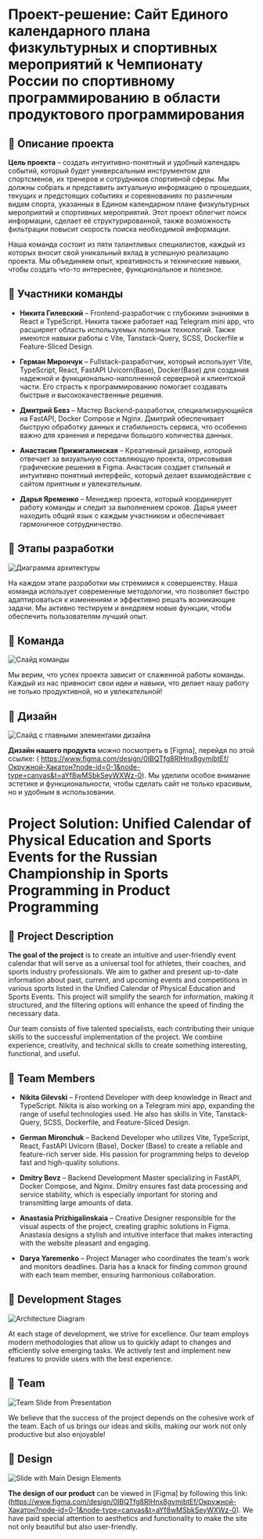 # Проект-решение: Сайт Единого календарного плана физкультурных и спортивных мероприятий к Чемпионату России по спортивному программированию в области продуктового программирования

## 🌟 Описание проекта

**Цель проекта** – создать интуитивно-понятный и удобный календарь событий, который будет универсальным инструментом для спортсменов, их тренеров и сотрудников спортивной сферы. Мы должны собрать и представить актуальную информацию о прошедших, текущих и предстоящих событиях и соревнованиях по различным видам спорта, указанных в Едином календарном плане физкультурных мероприятий и спортивных мероприятий. Этот проект облегчит поиск информации, сделает её структурированной, также возможность фильтрации повысит скорость поиска необходимой информации.

Наша команда состоит из пяти талантливых специалистов, каждый из которых вносит свой уникальный вклад в успешную реализацию проекта. Мы объединяем опыт, креативность и технические навыки, чтобы создать что-то интереснее, функциональное и полезное.

## 👥 Участники команды

- **Никита Гилевский** – Frontend-разработчик с глубокими знаниями в React и TypeScript. Никита также работает над Telegram mini app, что расширяет область используемых полезных технологий. Также имеются навыки работы с Vite, Tanstack-Query, SCSS, Dockerfile и Feature-Sliced Design.
  
- **Герман Мирончук** – Fullstack-разработчик, который использует Vite, TypeScript, React, FastAPI Uvicorn(Base), Docker(Base) для создания надежной и функционально-наполненной серверной и клиентской части. Его страсть к программированию помогает создавать быстрые и высококачественные решения.

- **Дмитрий Бевз** – Мастер Backend-разработки, специализирующийся на FastAPI, Docker Compose и Nginx. Дмитрий обеспечивает быструю обработку данных и стабильность сервиса, что особенно важно для хранения и передачи большого количества данных.
  
- **Анастасия Прижигалинская** – Креативный дизайнер, который отвечает за визуальную составляющую проекта, отрисовывая графические решения в Figma. Анастасия создает стильный и интуитивно понятный интерфейс, который делает взаимодействие с сайтом приятным и увлекательным.

- **Дарья Яременко** – Менеджер проекта, который координирует работу команды и следит за выполнением сроков. Дарья умеет находить общий язык с каждым участником и обеспечивает гармоничное сотрудничество.

## 🚀 Этапы разработки

![Диаграмма архитектуры](docs/images/solution-architecture.png)

На каждом этапе разработки мы стремимся к совершенству. Наша команда использует современные методологии, что позволяет быстро адаптироваться к изменениям и эффективно решать возникающие задачи. Мы активно тестируем и внедряем новые функции, чтобы обеспечить пользователям лучший опыт.

## 👥 Команда

![Слайд команды](docs/images/centrifuge-team.png)

Мы верим, что успех проекта зависит от слаженной работы команды. Каждый из нас привносит свои идеи и навыки, что делает нашу работу не только продуктивной, но и увлекательной!

## 🎨 Дизайн

![Слайд с главными элементами дизайна](docs/images/design.png)

**Дизайн нашего продукта** можно посмотреть в [Figma], перейдя по этой ссылке: ( https://www.figma.com/design/0IBQTfg8RIHnx8gymibtEf/Окружной-Хакатон?node-id=0-1&node-type=canvas&t=aYf8wMSbkSeyWXWz-0). Мы уделили особое внимание эстетике и функциональности, чтобы сделать сайт не только красивым, но и удобным в использовании.



# Project Solution: Unified Calendar of Physical Education and Sports Events for the Russian Championship in Sports Programming in Product Programming

## 🌟 Project Description

**The goal of the project** is to create an intuitive and user-friendly event calendar that will serve as a universal tool for athletes, their coaches, and sports industry professionals. We aim to gather and present up-to-date information about past, current, and upcoming events and competitions in various sports listed in the Unified Calendar of Physical Education and Sports Events. This project will simplify the search for information, making it structured, and the filtering options will enhance the speed of finding the necessary data.

Our team consists of five talented specialists, each contributing their unique skills to the successful implementation of the project. We combine experience, creativity, and technical skills to create something interesting, functional, and useful.

## 👥 Team Members

- **Nikita Gilevski** – Frontend Developer with deep knowledge in React and TypeScript. Nikita is also working on a Telegram mini app, expanding the range of useful technologies used. He also has skills in Vite, Tanstack-Query, SCSS, Dockerfile, and Feature-Sliced Design.
  
- **German Mironchuk** – Backend Developer who utilizes Vite, TypeScript, React, FastAPI Uvicorn (Base), Docker (Base) to create a reliable and feature-rich server side. His passion for programming helps to develop fast and high-quality solutions.

- **Dmitry Bevz** – Backend Development Master specializing in FastAPI, Docker Compose, and Nginx. Dmitry ensures fast data processing and service stability, which is especially important for storing and transmitting large amounts of data.

- **Anastasia Prizhigalinskaia** – Creative Designer responsible for the visual aspects of the project, creating graphic solutions in Figma. Anastasia designs a stylish and intuitive interface that makes interacting with the website pleasant and engaging.

- **Darya Yaremenko** – Project Manager who coordinates the team's work and monitors deadlines. Daria has a knack for finding common ground with each team member, ensuring harmonious collaboration.

## 🚀 Development Stages
![Architecture Diagram](docs/images/solution-architecture.png)

At each stage of development, we strive for excellence. Our team employs modern methodologies that allow us to quickly adapt to changes and efficiently solve emerging tasks. We actively test and implement new features to provide users with the best experience.

## 👥 Team
![Team Slide from Presentation](docs/images/centrifuge-team.png)

We believe that the success of the project depends on the cohesive work of the team. Each of us brings our ideas and skills, making our work not only productive but also enjoyable!

## 🎨 Design
![Slide with Main Design Elements](docs/images/design.png)

**The design of our product** can be viewed in [Figma] by following this link: (https://www.figma.com/design/0IBQTfg8RIHnx8gymibtEf/Окружной-Хакатон?node-id=0-1&node-type=canvas&t=aYf8wMSbkSeyWXWz-0). We have paid special attention to aesthetics and functionality to make the site not only beautiful but also user-friendly.
